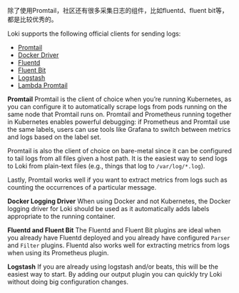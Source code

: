 
除了使用Promtail，社区还有很多采集日志的组件，比如fluentd、fluent bit等，都是比较优秀的。

Loki supports the following official clients for sending logs:

- [Promtail](https://grafana.com/docs/loki/latest/clients/promtail/)
- [Docker Driver](https://grafana.com/docs/loki/latest/clients/docker-driver/)
- [Fluentd](https://grafana.com/docs/loki/latest/clients/fluentd/)
- [Fluent Bit](https://grafana.com/docs/loki/latest/clients/fluentbit/)
- [Logstash](https://grafana.com/docs/loki/latest/clients/logstash/)
- [Lambda Promtail](https://grafana.com/docs/loki/latest/clients/lambda-promtail/)


**Promtail**
Promtail is the client of choice when you’re running Kubernetes, as you can configure it to automatically scrape logs from pods running on the same node that Promtail runs on. Promtail and Prometheus running together in Kubernetes enables powerful debugging: if Prometheus and Promtail use the same labels, users can use tools like Grafana to switch between metrics and logs based on the label set.

Promtail is also the client of choice on bare-metal since it can be configured to tail logs from all files given a host path. It is the easiest way to send logs to Loki from plain-text files (e.g., things that log to `/var/log/*.log`).

Lastly, Promtail works well if you want to extract metrics from logs such as counting the occurrences of a particular message.



**Docker Logging Driver**
When using Docker and not Kubernetes, the Docker logging driver for Loki should be used as it automatically adds labels appropriate to the running container.


**Fluentd and Fluent Bit**
The Fluentd and Fluent Bit plugins are ideal when you already have Fluentd deployed and you already have configured `Parser` and `Filter` plugins.
Fluentd also works well for extracting metrics from logs when using its Prometheus plugin.



**Logstash**
If you are already using logstash and/or beats, this will be the easiest way to start. By adding our output plugin you can quickly try Loki without doing big configuration changes.

